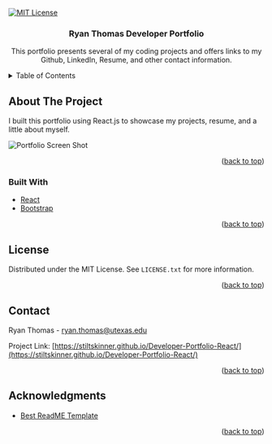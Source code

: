<div id="top"></div>

[![MIT License][license-shield]][license-url]



<h3 align="center">Ryan Thomas Developer Portfolio</h3>

  <p align="center">
    This portfolio presents several of my coding projects and offers links to my Github, LinkedIn, Resume, and other contact information.
    <br />
</div>



<!-- TABLE OF CONTENTS -->
<details>
  <summary>Table of Contents</summary>
  <ol>
    <li>
      <a href="#about-the-project">About The Project</a>
      <ul>
        <li><a href="#built-with">Built With</a></li>
      </ul>
    </li>
    <li><a href="#license">License</a></li>
    <li><a href="#contact">Contact</a></li>
    <li><a href="#acknowledgments">Acknowledgments</a></li>
  </ol>
</details>



<!-- ABOUT THE PROJECT -->
## About The Project
I built this portfolio using React.js to showcase my projects, resume, and a little about myself.

![Portfolio Screen Shot](./React-Portfolio-Demo.gif)

<p align="right">(<a href="#top">back to top</a>)</p>



### Built With

* [React](https://reactjs.org/)
* [Bootstrap](https://getbootstrap.com/)

<p align="right">(<a href="#top">back to top</a>)</p>

<!-- LICENSE -->
## License

Distributed under the MIT License. See `LICENSE.txt` for more information.

<p align="right">(<a href="#top">back to top</a>)</p>



<!-- CONTACT -->
## Contact

Ryan Thomas - ryan.thomas@utexas.edu

Project Link: [https://stiltskinner.github.io/Developer-Portfolio-React/](https://stiltskinner.github.io/Developer-Portfolio-React/)

<p align="right">(<a href="#top">back to top</a>)</p>



<!-- ACKNOWLEDGMENTS -->
## Acknowledgments

* [Best ReadME Template](https://github.com/othneildrew/Best-README-Template)

<p align="right">(<a href="#top">back to top</a>)</p>



<!-- MARKDOWN LINKS & IMAGES -->
<!-- https://www.markdownguide.org/basic-syntax/#reference-style-links -->
[license-shield]: https://img.shields.io/github/license/Stiltskinner/Portfolio-v2.svg?style=for-the-badge
[license-url]: https://github.com/Stiltskinner/Portfolio-v2/blob/main/LICENSE